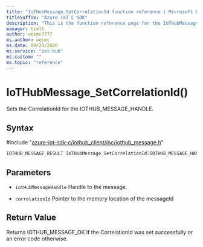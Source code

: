 ```yaml
---                             
title: "IoTHubMessage_SetCorrelationId function reference | Microsoft Docs" 
titleSuffix: "Azure IoT C SDK"            
description: "This is the function reference page for the IoTHubMessage_SetCorrelationId() function in the Azure IoT C SDK. This SDK is used with Azure IoT Hub and Azure IoT Hub Device Provisioning Service"            
manager: timlt                 
author: wesmc7777              
ms.author: wesmc               
ms.date: 09/23/2020                    
ms.service: "iot-hub"             
ms.custom: ""                
ms.topic: "reference"        
---                            
```


# IoTHubMessage_SetCorrelationId()

Sets the CorrelationId for the IOTHUB_MESSAGE_HANDLE.

## Syntax

\#include "[azure-iot-sdk-c/iothub_client/inc/iothub_message.h](../iothub-message-h.md)"  
```C
IOTHUB_MESSAGE_RESULT IoTHubMessage_SetCorrelationId(IOTHUB_MESSAGE_HANDLE  MU_IFCOMMA2);
```

## Parameters
* `iotHubMessageHandle` Handle to the message. 

* `correlationId` Pointer to the memory location of the messageId

## Return Value
Returns IOTHUB_MESSAGE_OK if the CorrelationId was set successfully or an error code otherwise.


